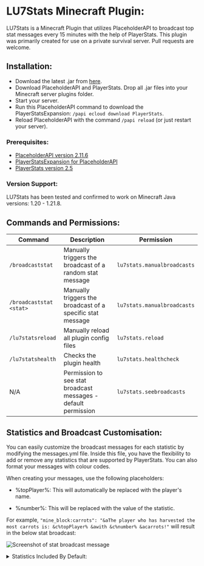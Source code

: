 # LU7Stats Minecraft Plugin:

LU7Stats is a Minecraft Plugin that utilizes PlaceholderAPI to broadcast top stat messages every 15 minutes with the help of PlayerStats. This plugin was primarily created for use on a private survival server. Pull requests are welcome.

## Installation:

- Download the latest .jar from [here](https://github.com/LuckVintage/LU7Stats/raw/main/target/lu7stats-1.1-SNAPSHOT.jar).
- Download PlaceholderAPI and PlayerStats. Drop all .jar files into your Minecraft server plugins folder.
- Start your server.
- Run this PlaceholderAPI command to download the PlayerStatsExpansion: ```/papi ecloud download PlayerStats```.
- Reload PlaceholderAPI with the command ```/papi reload``` (or just restart your server).

### Prerequisites:

- [PlaceholderAPI version 2.11.6](https://repo.extendedclip.com/content/repositories/placeholderapi/me/clip/placeholderapi/2.11.6/placeholderapi-2.11.6.jar)
- [PlayerStatsExpansion for PlaceholderAPI](https://github.com/Artemis-the-gr8/PlayerStatsExpansion)
- [PlayerStats version 2.5](https://github.com/itHotL/PlayerStats)

### Version Support:

LU7Stats has been tested and confirmed to work on Minecraft Java versions: 1.20 - 1.21.8.

## Commands and Permissions:


| Command | Description | Permission |
|---|---|---|
| `/broadcaststat` | Manually triggers the broadcast of a random stat message | `lu7stats.manualbroadcasts` |
| `/broadcaststat <stat>` | Manually triggers the broadcast of a specific stat message | `lu7stats.manualbroadcasts` |
| `/lu7statsreload` | Manually reload all plugin config files | `lu7stats.reload` |
| `/lu7statshealth` | Checks the plugin health | `lu7stats.healthcheck` |
| N/A | Permission to see stat broadcast messages - default permission | `lu7stats.seebroadcasts` |

## Statistics and Broadcast Customisation:

You can easily customize the broadcast messages for each statistic by modifying the messages.yml file. Inside this file, you have the flexibility to add or remove any statistics that are supported by PlayerStats. You can also format your messages with colour codes.

When creating your messages, use the following placeholders:

- %topPlayer%: This will automatically be replaced with the player's name.

- %number%: This will be replaced with the value of the statistic.

For example, ```"mine_block:carrots": "&aThe player who has harvested the most carrots is: &c%topPlayer% &awith &c%number% &acarrots!"``` will result in the below stat broadcast:

![Screenshot of stat broadcast message](https://cdn.luckvintage.com/lu7stats.png)

<details>
<summary>Statistics Included By Default:</summary>

```markdown
- animals_bred
- bell_ring
- boat_one_cm
- break_item:bow
- break_item:crossbow
- break_item:diamond_axe
- break_item:diamond_hoe
- break_item:diamond_pickaxe
- break_item:diamond_shovel
- break_item:diamond_sword
- break_item:elytra
- break_item:fishing_rod
- break_item:flint_and_steel
- break_item:iron_axe
- break_item:iron_hoe
- break_item:iron_pickaxe
- break_item:iron_shovel
- break_item:iron_sword
- break_item:netherite_axe
- break_item:netherite_hoe
- break_item:netherite_pickaxe
- break_item:netherite_shovel
- break_item:netherite_sword
- break_item:shield
- break_item:stone_axe
- break_item:stone_hoe
- break_item:stone_pickaxe
- break_item:stone_shovel
- break_item:stone_sword
- break_item:trident
- break_item:wooden_axe
- break_item:wooden_hoe
- break_item:wooden_pickaxe
- break_item:wooden_shovel
- break_item:wooden_sword
- cake_slices_eaten
- cauldron_filled
- chest_opened
- climb_one_cm
- craft_item:acacia_planks
- craft_item:anvil
- craft_item:bamboo_planks
- craft_item:beacon
- craft_item:birch_planks
- craft_item:bone_meal
- craft_item:bread
- craft_item:brewing_stand
- craft_item:cherry_planks
- craft_item:chest
- craft_item:comparator
- craft_item:crafting_table
- craft_item:crimson_planks
- craft_item:dark_oak_planks
- craft_item:dispenser
- craft_item:enchanting_table
- craft_item:ender_chest
- craft_item:furnace
- craft_item:glass
- craft_item:glass_bottle
- craft_item:golden_apple
- craft_item:item_frame
- craft_item:jungle_planks
- craft_item:ladder
- craft_item:mangrove_planks
- craft_item:netherite_ingot
- craft_item:note_block
- craft_item:oak_planks
- craft_item:painting
- craft_item:repeater
- craft_item:shears
- craft_item:shield
- craft_item:shulker_box
- craft_item:spruce_planks
- craft_item:tinted_glass
- craft_item:tnt
- craft_item:warped_planks
- craft_item:white_bed
- craft_item:copper_ingot
- craft_item:cut_copper_stairs
- craft_item:cut_copper_slab
- craft_item:exposed_cut_copper_stairs
- craft_item:exposed_cut_copper_slab
- craft_item:weathered_cut_copper_stairs
- craft_item:weathered_cut_copper_slab
- craft_item:oxidized_cut_copper_stairs
- craft_item:oxidized_cut_copper_slab
- craft_item:waxed_cut_copper_stairs
- craft_item:waxed_cut_copper_slab
- craft_item:waxed_exposed_copper_stairs
- craft_item:waxed_exposed_copper_slab
- craft_item:waxed_weathered_copper_stairs
- craft_item:waxed_weathered_copper_slab
- craft_item:lightning_rod
- crouch_one_cm
- damage_blocked_by_shield
- damage_dealt
- damage_taken
- deaths
- fall_one_cm
- fish_caught
- flower_potted
- fly_one_cm
- horse_one_cm
- interact_with_blast_furnace
- interact_with_smoker
- item_enchanted
- jump
- kill_entity:blaze
- kill_entity:cave_spider
- kill_entity:chicken
- kill_entity:cow
- kill_entity:creeper
- kill_entity:elder_guardian
- kill_entity:ender_dragon
- kill_entity:enderman
- kill_entity:ghast
- kill_entity:guardian
- kill_entity:iron_golem
- kill_entity:magma_cube
- kill_entity:phantom
- kill_entity:pig
- kill_entity:piglin
- kill_entity:piglin_brute
- kill_entity:sheep
- kill_entity:silverfish
- kill_entity:skeleton
- kill_entity:slime
- kill_entity:spider
- kill_entity:squid
- kill_entity:strider
- kill_entity:vex
- kill_entity:villager
- kill_entity:witch
- kill_entity:wither_skeleton
- kill_entity:zombie
- leave_game
- mine_block:acacia_log
- mine_block:ancient_debris
- mine_block:andesite
- mine_block:bamboo
- mine_block:beetroots
- mine_block:birch_log
- mine_block:brown_mushroom
- mine_block:cactus
- mine_block:carrots
- mine_block:chorus_plant
- mine_block:clay
- mine_block:coal_ore
- mine_block:cobbled_deepslate
- mine_block:cobblestone
- mine_block:cocoa
- mine_block:dark_oak_log
- mine_block:deepslate
- mine_block:deepslate_coal_ore
- mine_block:deepslate_diamond_ore
- mine_block:deepslate_emerald_ore
- mine_block:deepslate_gold_ore
- mine_block:deepslate_iron_ore
- mine_block:deepslate_lapis_ore
- mine_block:deepslate_redstone_ore
- mine_block:diamond_ore
- mine_block:dirt
- mine_block:emerald_ore
- mine_block:gold_ore
- mine_block:granite
- mine_block:grass_block
- mine_block:iron_block
- mine_block:iron_ore
- mine_block:jungle_log
- mine_block:kelp_plant
- mine_block:lapis_ore
- mine_block:mangrove_log
- mine_block:melon
- mine_block:nether_wart
- mine_block:netherrack
- mine_block:oak_log
- mine_block:obsidian
- mine_block:potatoes
- mine_block:pumpkin
- mine_block:red_mushroom
- mine_block:redstone_ore
- mine_block:sand
- mine_block:sea_pickle
- mine_block:soul_sand
- mine_block:sponge
- mine_block:spruce_log
- mine_block:stone
- mine_block:sugar_cane
- mine_block:sweet_berry_bush
- mine_block:warped_fungus
- mine_block:warped_log
- mine_block:wheat
- mine_block:copper_ore
- mine_block:deepslate_copper_ore
- mine_block:raw_copper_block
- mine_block:copper_block
- mine_block:cut_copper
- mine_block:exposed_copper
- mine_block:weathered_copper
- mine_block:oxidized_copper
- mine_block:exposed_cut_copper
- mine_block:weathered_cut_copper
- mine_block:oxidized_cut_copper
- mine_block:waxed_copper_block
- mine_block:waxed_cut_copper
- mine_block:waxed_exposed_copper
- mine_block:waxed_weathered_copper
- mine_block:waxed_oxidized_copper
- mine_block:waxed_exposed_cut_copper
- mine_block:waxed_weathered_cut_copper
- mine_block:waxed_oxidized_cut_copper
- minecart_one_cm
- mob_kills
- noteblock_played
- noteblock_tuned
- open_barrel
- pig_one_cm
- play_one_minute
- player_kills
- sleep_in_bed
- sneak_time
- sprint_one_cm
- swim_one_cm
- talked_to_villager
- traded_with_villager
- walk_one_cm
- walk_under_water_one_cm